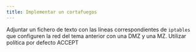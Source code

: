 ```yaml
---
title: Implementar un cortafuegos
---
```


Adjuntar un fichero de texto con las líneas correspondientes de `iptables` que configuren la red del tema anterior con una DMZ y una MZ. Utilizar política por defecto ACCEPT
